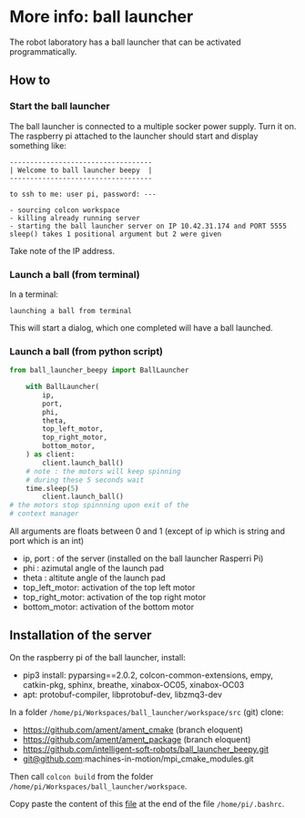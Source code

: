 # More info: ball launcher

The robot laboratory has a ball launcher that can be activated programmatically.

## How to

### Start the ball launcher

The ball launcher is connected to a multiple socker power supply. Turn it on. The raspberry pi attached to the launcher should start and display something like:

```
-----------------------------------
| Welcome to ball launcher beepy  |
-----------------------------------

to ssh to me: user pi, password: ---

- sourcing colcon workspace
- killing already running server
- starting the ball launcher server on IP 10.42.31.174 and PORT 5555
sleep() takes 1 positional argument but 2 were given
```

Take note of the IP address.

### Launch a ball (from terminal)

In a terminal:

```
launching a ball from terminal
``` 

This will start a dialog, which one completed will have a ball launched.


### Launch a ball (from python script)

``` python
from ball_launcher_beepy import BallLauncher

    with BallLauncher(
        ip,
        port,
        phi,
        theta,
        top_left_motor,
        top_right_motor,
        bottom_motor,
    ) as client:
        client.launch_ball()
	# note : the motors will keep spinning
	# during these 5 seconds wait
	time.sleep(5)
        client.launch_ball()
# the motors stop spinnning upon exit of the
# context manager
```

All arguments are floats between 0 and 1 (except of ip which is string and port which is an int)

- ip, port : of the server (installed on the ball launcher Rasperri Pi)
- phi : azimutal angle of the launch pad
- theta : altitute angle of the launch pad
- top_left_motor: activation of the top left motor
- top_right_motor: activation of the top right motor
- bottom_motor: activation of the bottom motor

## Installation of the server

On the raspberry pi of the ball launcher, install:

- pip3 install: pyparsing==2.0.2, colcon-common-extensions, empy, catkin-pkg, sphinx, breathe, xinabox-OC05, xinabox-OC03
- apt: protobuf-compiler, libprotobuf-dev, libzmq3-dev

In a folder ```/home/pi/Workspaces/ball_launcher/workspace/src``` (git) clone:

- https://github.com/ament/ament_cmake (branch eloquent)
- https://github.com/ament/ament_package (branch eloquent)
- https://github.com/intelligent-soft-robots/ball_launcher_beepy.git
- git@github.com:machines-in-motion/mpi_cmake_modules.git

Then call ```colcon build``` from the folder ```/home/pi/Workspaces/ball_launcher/workspace```.

Copy paste the content of this [file](https://github.com/intelligent-soft-robots/ball_launcher_beepy/blob/master/misc/server_message.bash) at the end of the file ```/home/pi/.bashrc```.

